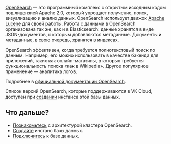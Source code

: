 [OpenSearch](https://opensearch.org/) —  это программный комплекс с открытым исходным кодом под лицензией Apache 2.0, который упрощает получение, поиск, визуализацию и анализ данных. OpenSearch использует движок [Apache Lucene](https://lucene.apache.org/) для своей работы. Работа с данными в OpenSearch организована так же, как и в Elasticsearch: данные хранятся в виде JSON-документов, к которым добавляются метаданные. Документы и метаданные, в свою очередь, хранятся в индексах.

OpenSearch эффективен, когда требуется полнотекстовый поиск по данным. Например, его можно использовать в качестве бэкенда для приложений, таких как онлайн-магазины, в которых требуется функциональность поиска «как в Wikipedia». Другое популярное применение — аналитика логов.

Подробнее в [официальной документации OpenSearch](https://opensearch.org/docs/latest/).

Список версий OpenSearch, которые поддерживаются в VK Cloud, доступен при [создании](../../../service-management/create/) инстанса этой базы данных.

## Что дальше?

- [Познакомьтесь](../../../concepts/architecture) с архитектурой кластера OpenSearch.
- [Создайте](../../../service-management/create/) инстанс базы данных.
- [Подключитесь](../../../connect) к базе данных.
